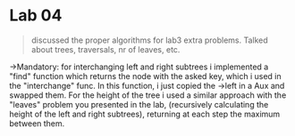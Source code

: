 # Lab 04

> discussed the proper algorithms for lab3 extra problems. Talked about trees, traversals, nr of leaves, etc.

->Mandatory: for  interchanging left and right subtrees i implemented a "find" function which returns the node with the asked 
key, which i used in the "interchange" func. In this function, i just copied the ->left in a Aux and swapped them.
For the height of the tree i used a similar approach with the "leaves" problem you presented in the lab, (recursively 
calculating the height of the left and right subtrees), returning at each step the maximum between them.
 

